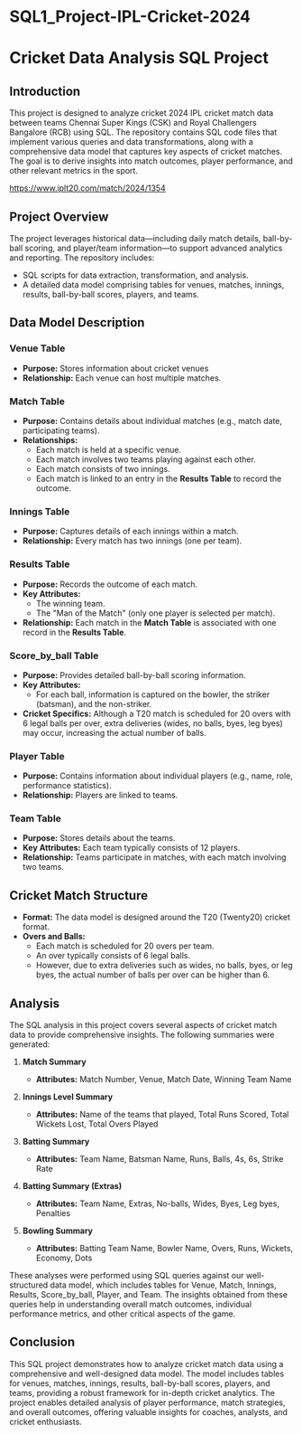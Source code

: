 # SQL1_Project-IPL-Cricket-2024

# Cricket Data Analysis SQL Project

## Introduction

This project is designed to analyze cricket 2024 IPL cricket match data between teams Chennai Super Kings (CSK) and Royal Challengers Bangalore (RCB) using SQL. The repository contains SQL code files that implement various queries and data transformations, along with a comprehensive data model that captures key aspects of cricket matches. The goal is to derive insights into match outcomes, player performance, and other relevant metrics in the sport.
 
https://www.iplt20.com/match/2024/1354


## Project Overview

The project leverages historical data—including daily match details, ball-by-ball scoring, and player/team information—to support advanced analytics and reporting. The repository includes:

- SQL scripts for data extraction, transformation, and analysis.
- A detailed data model comprising tables for venues, matches, innings, results, ball-by-ball scores, players, and teams.

## Data Model Description

### Venue Table
- **Purpose:** Stores information about cricket venues
- **Relationship:** Each venue can host multiple matches.

### Match Table
- **Purpose:** Contains details about individual matches (e.g., match date, participating teams).
- **Relationships:**
  - Each match is held at a specific venue.
  - Each match involves two teams playing against each other.
  - Each match consists of two innings.
  - Each match is linked to an entry in the **Results Table** to record the outcome.

### Innings Table
- **Purpose:** Captures details of each innings within a match.
- **Relationship:** Every match has two innings (one per team).

### Results Table
- **Purpose:** Records the outcome of each match.
- **Key Attributes:**
  - The winning team.
  - The "Man of the Match" (only one player is selected per match).
- **Relationship:** Each match in the **Match Table** is associated with one record in the **Results Table**.

### Score_by_ball Table
- **Purpose:** Provides detailed ball-by-ball scoring information.
- **Key Attributes:**
  - For each ball, information is captured on the bowler, the striker (batsman), and the non-striker.
- **Cricket Specifics:** Although a T20 match is scheduled for 20 overs with 6 legal balls per over, extra deliveries (wides, no balls, byes, leg byes) may occur, increasing the actual number of balls.

### Player Table
- **Purpose:** Contains information about individual players (e.g., name, role, performance statistics).
- **Relationship:** Players are linked to teams.

### Team Table
- **Purpose:** Stores details about the teams.
- **Key Attributes:** Each team typically consists of 12 players.
- **Relationship:** Teams participate in matches, with each match involving two teams.

## Cricket Match Structure

- **Format:** The data model is designed around the T20 (Twenty20) cricket format.
- **Overs and Balls:**  
  - Each match is scheduled for 20 overs per team.
  - An over typically consists of 6 legal balls.
  - However, due to extra deliveries such as wides, no balls, byes, or leg byes, the actual number of balls per over can be higher than 6.

## Analysis

The SQL analysis in this project covers several aspects of cricket match data to provide comprehensive insights. The following summaries were generated:

1. **Match Summary**  
   - **Attributes:** Match Number, Venue, Match Date, Winning Team Name  

2. **Innings Level Summary**  
   - **Attributes:** Name of the teams that played, Total Runs Scored, Total Wickets Lost, Total Overs Played  

3. **Batting Summary**  
   - **Attributes:** Team Name, Batsman Name, Runs, Balls, 4s, 6s, Strike Rate  

4. **Batting Summary (Extras)**  
   - **Attributes:** Team Name, Extras, No-balls, Wides, Byes, Leg byes, Penalties  

5. **Bowling Summary**  
   - **Attributes:** Batting Team Name, Bowler Name, Overs, Runs, Wickets, Economy, Dots  

These analyses were performed using SQL queries against our well-structured data model, which includes tables for Venue, Match, Innings, Results, Score_by_ball, Player, and Team. The insights obtained from these queries help in understanding overall match outcomes, individual performance metrics, and other critical aspects of the game.


## Conclusion

This SQL project demonstrates how to analyze cricket match data using a comprehensive and well-designed data model. The model includes tables for venues, matches, innings, results, ball-by-ball scores, players, and teams, providing a robust framework for in-depth cricket analytics. The project enables detailed analysis of player performance, match strategies, and overall outcomes, offering valuable insights for coaches, analysts, and cricket enthusiasts.
